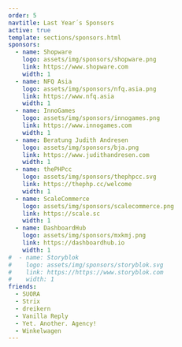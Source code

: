 ```yaml
---
order: 5
navtitle: Last Year´s Sponsors
active: true
template: sections/sponsors.html
sponsors:
  - name: Shopware
    logo: assets/img/sponsors/shopware.png
    link: https://www.shopware.com
    width: 1
  - name: NFQ Asia
    logo: assets/img/sponsors/nfq.asia.png
    link: https://www.nfq.asia
    width: 1
  - name: InnoGames
    logo: assets/img/sponsors/innogames.png
    link: https://www.innogames.com
    width: 1
  - name: Beratung Judith Andresen
    logo: assets/img/sponsors/bja.png
    link: https://www.judithandresen.com
    width: 1
  - name: thePHPcc
    logo: assets/img/sponsors/thephpcc.svg
    link: https://thephp.cc/welcome
    width: 1
  - name: ScaleCommerce
    logo: assets/img/sponsors/scalecommerce.png
    link: https://scale.sc
    width: 1
  - name: DashboardHub
    logo: assets/img/sponsors/mxkmj.png
    link: https://dashboardhub.io
    width: 1
#  - name: Storyblok
#    logo: assets/img/sponsors/storyblok.svg
#    link: https://https://www.storyblok.com
#    width: 1
friends:
  - SUORA
  - Strix
  - dreikern
  - Vanilla Reply
  - Yet. Another. Agency!
  - Winkelwagen 
---
```


